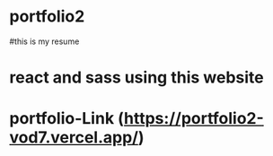 # portfolio2
#this is my resume 
# react and sass using this website
# portfolio-Link (https://portfolio2-vod7.vercel.app/)
